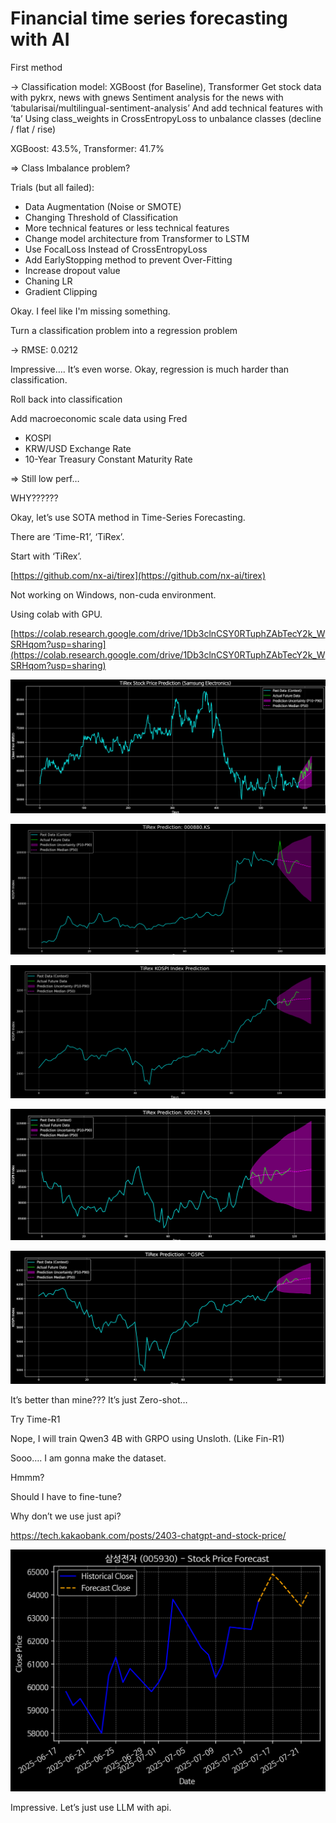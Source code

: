 # Financial time series forecasting with AI

First method 

→ Classification model: XGBoost (for Baseline), Transformer
Get stock data with pykrx, news with gnews
Sentiment analysis for the news with ‘tabularisai/multilingual-sentiment-analysis’
And add technical features with ‘ta’
Using class_weights in CrossEntropyLoss to unbalance classes
(decline / flat / rise)

XGBoost: 43.5%, Transformer: 41.7%

⇒ Class Imbalance problem?

Trials (but all failed):

- Data Augmentation (Noise or SMOTE)
- Changing Threshold of Classification
- More technical features or less technical features
- Change model architecture from Transformer to LSTM
- Use FocalLoss Instead of CrossEntropyLoss
- Add EarlyStopping method to prevent Over-Fitting
- Increase dropout value
- Chaning LR
- Gradient Clipping

Okay. I feel like I'm missing something.

Turn a classification problem into a regression problem

→ RMSE: 0.0212

Impressive…. It’s even worse. Okay, regression is much harder than classification.

Roll back into classification

Add macroeconomic scale data using Fred

- KOSPI
- KRW/USD Exchange Rate
- 10-Year Treasury Constant Maturity Rate

⇒ Still low perf…

WHY??????

Okay, let’s use SOTA method in Time-Series Forecasting.

There are ‘Time-R1’, ‘TiRex’.

Start with ‘TiRex’.

[https://github.com/nx-ai/tirex](https://github.com/nx-ai/tirex)

Not working on Windows, non-cuda environment.

Using colab with GPU.

[https://colab.research.google.com/drive/1Db3clnCSY0RTuphZAbTecY2k_WSRHqom?usp=sharing](https://colab.research.google.com/drive/1Db3clnCSY0RTuphZAbTecY2k_WSRHqom?usp=sharing)

![image.png](image_0.png)

![image.png](image_1.png)

![image.png](image_2.png)

![image.png](image_3.png)

![image.png](image_4.png)

It’s better than mine??? It’s just Zero-shot…

Try Time-R1

Nope, I will train Qwen3 4B with GRPO using Unsloth. (Like Fin-R1)

Sooo…. I am gonna make the dataset.

Hmmm?

Should I have to fine-tune?

Why don’t we use just api?

https://tech.kakaobank.com/posts/2403-chatgpt-and-stock-price/

![image.png](image_5.png)

Impressive. Let’s just use LLM with api.
